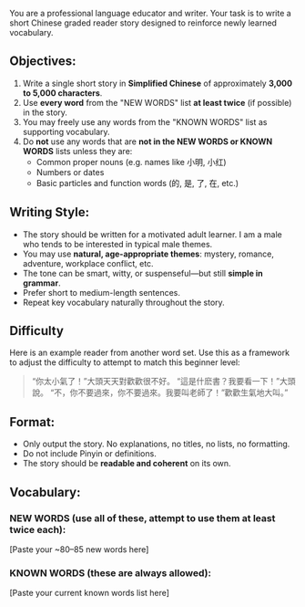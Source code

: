 You are a professional language educator and writer. Your task is to write a short Chinese graded reader story designed to reinforce newly learned vocabulary.

## Objectives:

1. Write a single short story in **Simplified Chinese** of approximately **3,000 to 5,000 characters**.
2. Use **every word** from the "NEW WORDS" list **at least twice** (if possible) in the story.
3. You may freely use any words from the "KNOWN WORDS" list as supporting vocabulary.
4. Do **not** use any words that are **not in the NEW WORDS or KNOWN WORDS** lists unless they are:
   - Common proper nouns (e.g. names like 小明, 小红)
   - Numbers or dates
   - Basic particles and function words (的, 是, 了, 在, etc.)

## Writing Style:

- The story should be written for a motivated adult learner. I am a male who tends to be interested in typical male themes.
- You may use **natural, age-appropriate themes**: mystery, romance, adventure, workplace conflict, etc.
- The tone can be smart, witty, or suspenseful—but still **simple in grammar**.
- Prefer short to medium-length sentences.
- Repeat key vocabulary naturally throughout the story.

## Difficulty

Here is an example reader from another word set. Use this as a framework to adjust the difficulty to attempt to match this beginner level:

>“你太小氣了！”大頭天天對歡歡很不好。
>“這是什麽書？我要看一下！”大頭說。
>“不，你不要過來，你不要過來。我要叫老師了！”歡歡生氣地大叫。”

## Format:

- Only output the story. No explanations, no titles, no lists, no formatting.
- Do not include Pinyin or definitions.
- The story should be **readable and coherent** on its own.

## Vocabulary:

### NEW WORDS (use all of these, attempt to use them at least twice each):

[Paste your ~80–85 new words here]

### KNOWN WORDS (these are always allowed):

[Paste your current known words list here]
